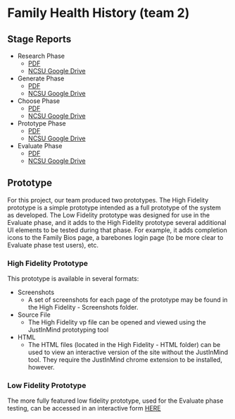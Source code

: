 # Family Health History (team 2)

## Stage Reports
* Research Phase
	* [PDF](UX_Project_Research_Phase.pdf)
	* [NCSU Google Drive](https://docs.google.com/document/d/1pUwq34ZKfRofJ4D4q3PpxLDObDlnY6H9TiTi0vaVcP8/edit?usp=sharing)
* Generate Phase
	* [PDF](UX_Project_Generate_Phase.pdf)
	* [NCSU Google Drive](https://docs.google.com/document/d/1WSbMND1Z1cmwIbika_KXSEuS87Apmps9_Za5urnIZAk/edit?usp=sharing)
* Choose Phase
	* [PDF](UX_Project_Choose_Phase.pdf)
	* [NCSU Google Drive](https://docs.google.com/document/d/10RzGiU5Ik9_3dWz92m21qgBx_GVVi8elnSJRJH5OELw/edit?usp=sharing)
* Prototype Phase
	* [PDF](UX_Project_Prototype_Phase.pdf)
	* [NCSU Google Drive](https://docs.google.com/document/d/1ECgFxx7ty0ej8OEAN42tDRmyBFd3phZjVFzk2UVWIZ8/edit?usp=sharing)
* Evaluate Phase
	* [PDF](UX_Project_Evaluate_Phase.pdf)
	* [NCSU Google Drive](https://docs.google.com/document/d/1UeDs7N-52ndQAe-4gCgHGs5T1qD2YfZFUYkhQJdxp4M/edit?usp=sharing)

## Prototype

For this project, our team produced two prototypes. The High Fidelity prototype is a simple prototype intended as a full prototype of the system as developed. The Low Fidelity prototype was designed for use in the Evaluate phase, and it adds to the High Fidelity prototype several additional UI elements to be tested during that phase. For example, it adds completion icons to the Family Bios page, a barebones login page (to be more clear to Evaluate phase test users), etc.

### High Fidelity Prototype

This prototype is available in several formats:

* Screenshots
	* A set of screenshots for each page of the prototype may be found in the High Fidelity - Screenshots folder.
* Source File
	* The High Fidelity vp file can be opened and viewed using the JustInMind prototyping tool
* HTML
	* The HTML files (located in the High Fidelity -  HTML folder) can be used to view an interactive version of the site without the JustInMind tool. They require the JustInMind chrome extension to be installed, however.

### Low Fidelity Prototype
The more fully featured low fidelity prototype, used for the Evaluate phase testing, can be accessed in an interactive form [HERE](https://invis.io/PQRL2SMSK7V)

